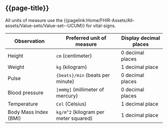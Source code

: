 ## {{page-title}}

All units of measure use the {{pagelink:Home/FHIR-Assets/All-assets/Value-sets/Value-set--UCUM}} for vital-signs.

<table data-responsive class="nhsd-!t-margin-bottom-6 nhsd-!t-margin-top-6">
    <thead>
        <tr>
            <th data-no-sort>Observation</th>
            <th data-no-sort>Preferred unit of measure</th>
            <th data-no-sort>Display decimal places</th>
        </tr>
    </thead>
    <tbody>
        <!-- Height -->
        <tr>
            <td>Height</td>
            <td><code>cm</code> (centimeter)</td>
            <td>0 decimal places</td>
        </tr>
        <!-- Weight -->
        <tr>
            <td>Weight</td>
            <td><code>kg</code> (kilogram)</td>
            <td>1 decimal place</td>
        </tr>
        <!-- Pulse -->
        <tr>
            <td>Pulse</td>
            <td><code>{beats}/min</code> (beats per minute)</td>
            <td>0 decimal places</td>
        </tr>
        <!-- Blood pressure -->
        <tr>
            <td>Blood pressure</td>
            <td><code>[mmHg]</code> (millimeter of mercury)</td>
            <td>0 decimal places</td>
        </tr>
        <!-- Temperature -->
        <tr>
            <td>Temperature</td>
            <td><code>Cel</code> (Celsius)</td>
            <td>1 decimal place</td>
        </tr>
        <!-- Body Mass index -->
        <tr>
            <td>Body Mass Index (BMI)</td>
            <td><code>kg/m^2</code> (kilogram per meter squared)</td>
            <td>1 decimal place</td>
        </tr>
    </tbody>
</table>